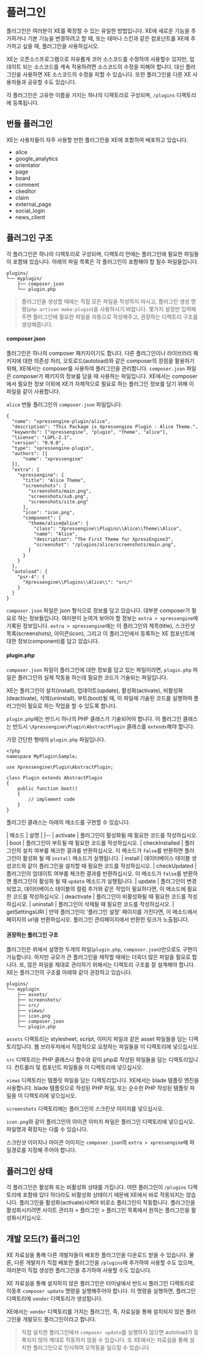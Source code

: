 # 플러그인

플러그인은 여러분이 XE를 확장할 수 있는 유일한 방법입니다. XE에 새로운 기능을 추가하거나 기본 기능을 변경하려고 할 때, 또는 테마나 스킨과 같은 컴포넌트를 XE에 추가하고 싶을 때, 플러그인을 사용하십시오. 

XE는 오픈소스프로그램으로 자유롭게 코어 소스코드를 수정하여 사용할수 있지만, 업데이트 되는 소스코드를 계속 적용하려면 소스코드의 수정을 피해야 합니다. 대신 플러그인을 사용하면 XE 소스코드의 수정을 피할 수 있습니다. 또한 플러그인을 다른 XE 사용자들과 공유할 수도 있습니다.

각 플러그인은 고유한 이름을 가지는 하나의 디렉토리로 구성되며, `/plugins` 디렉토리에 등록됩니다.


## 번들 플러그인

XE는 사용자들이 자주 사용할 만한 플러그인을 XE에 포함하여 배포하고 있습니다.

* alice
* google_analytics
* orientator
* page
* board
* comment
* ckeditor
* claim
* external_page
* social_login
* news_client


## 플러그인 구조

각 플러그인은 하나의 디렉토리로 구성되며, 디렉토리 안에는 플러그인에 필요한 파일들이 포함돼 있습니다. 아래의 파일 목록은 각 플러그인이 포함해야 할 필수 파일들입니다.

```
plugins/
└── myplugin/
    ├── composer.json
    └── plugin.php

```

> 플러그인을 생성할 때에는 직접 모든 파일을 작성하지 마시고, 플러그인 생성 명령(`php artisan make:plugin`)을 사용하시기 바랍니다. 몇가지 설정만 입력해주면 플러그인에 필요한 파일을 자동으로 작성해주고, 권장하는 디렉토리 구조를 생성해줍니다.


#### composer.json

플러그인은 하나의 composer 패키지이기도 합니다. 다른 플러그인이나 라이브러리 패키지에 대한 의존성 처리, 오토로드(autoload)와 같은 composer의 장점을 활용하기 위해, XE에서는 composer를 사용하여 플러그인을 관리합니다. `composer.json` 파일은 composer가 패키지의 정보를 담을 때 사용하는 파일입니다. XE에서는 composer에서 필요한 정보 이외에 XE가 자체적으로 필요로 하는 플러그인 정보를 담기 위해 이 파일을 같이 사용합니다.

`alice` 번들 플러그인의 `composer.json` 파일입니다.

```
{
  "name": "xpressengine-plugin/alice",
  "description": "This Package is Xpressengine Plugin - Alice Theme.",
  "keywords": ["xpressengine", "plugin", "theme", "alice"],
  "license": "LGPL-2.1",
  "version": "0.9.0",
  "type": "xpressengine-plugin",
  "authors": [{
      "name": "xpressengine"
  }],
  "extra": {
    "xpressengine": {
      "title": "Alice Theme",
      "screenshots": [
        "screenshots/main.png",
        "screenshots/sub.png",
        "screenshots/site.png"
      ],
      "icon": "icon.png",
      "component": {
        "theme/alice@alice": {
          "class": "Xpressengine\\Plugins\\Alice\\Theme\\Alice",
          "name": "Alice",
          "description": "The First Theme for XpressEngine3",
          "screenshot": "/plugins/alice/screenshots/main.png",
        }
      }
    }
  },
  "autoload": {
    "psr-4": {
      "Xpressengine\\Plugins\\Alice\\": "src/"
    }
  }
}
```

`composer.json` 파일은 json 형식으로 정보를 담고 있습니다. 대부분 composer가 필요로 하는 정보들입니다. 여러분이 눈여겨 보아야 할 정보는 `extra > xpressengine`에 기록된 정보입니다. `extra > xpressengine`에는 이 플러그인의 제목(title), 스크린샷 목록(screenshots), 아이콘(icon), 그리고 이 플러그인에서 등록하는 XE 컴포넌트에 대한 정보(component)를 담고 있습니다.


#### plugin.php

`composer.json` 파일이 플러그인에 대한 정보를 담고 있는 파일이라면, `plugin.php` 파일은 플러그인의 실제 작동을 하는데 필요한 코드가 기술되는 파일입니다.

XE는 플러그인이 설치(install), 업데이트(update), 활성화(activate), 비활성화(deactivate), 삭제(uninstall), 부트(boot)될 때, 이 파일에 기술된 코드를 실행하여 플러그인이 필요로 하는 작업을 할 수 있도록 합니다.

`plugin.php`에는 반드시 하나의 PHP 클래스가 기술되어야 합니다. 이 플러그인 클래스는 반드시 `\Xpressengine\Plugin\AbstractPlugin` 클래스를 `extends`해야 합니다.

가장 간단한 형태의 `plugin.php` 파일입니다.
```
<?php
namespace MyPlugin\Sample;

use Xpressengine\Plugin\AbstractPlugin;

class Plugin extends AbstractPlugin
{
    public function boot()
    {
        // implement code
    }
}
```

플러그인 클래스는 아래의 메소드를 구현할 수 있습니다.

| 메소드 | 설명 |
|--
| activate | 플러그인이 활성화될 때 필요한 코드를 작성하십시오.
| boot | 플러그인이 부트될 때 필요한 코드를 작성하십시오.
| checkInstalled | 플러그인의 설치 여부를 체크한 결과를 반환하십시오. 이 메소드가 `false`를 반환하면 플러그인이 활성화 될 때 `install` 메소드가 실행됩니다.
| install | 데이터베이스 테이블 생성코드와 같이 플러그인을 설치할 때 필요한 코드를 작성하십시오. 
| checkUpdated | 플러그인의 업데이트 여부를 체크한 결과를 반환하십시오. 이 메소드가 `false`를 반환하면 플러그인이 활성화 될 때 `update` 메소드가 실행됩니다.
| update | 플러그인이 변경되었고, 데이터베이스 테이블의 컬럼 추가와 같은 작업이 필요하다면, 이 메소드에 필요한 코드를 작성하십시오. 
| deactivate | 플러그인이 비활성화될 때 필요한 코드를 작성하십시오.
| uninstall | 플러그인이 삭제될 때 필요한 코드를 작성하십시오.
| getSettingsURI | 만약 플러그인이 '플러그인 설정' 페이지를 가진다면, 이 메소드에서 페이지의 url을 반환하십시오. 플러그인 관리페이지에서 반환한 링크가 노출됩니다.


#### 권장하는 플러그인 구조

플러그인은 위에서 설명한 두개의 파일(`plugin.php`, `composer.json`)만으로도 구현이 가능합니다. 하지만 규모가 큰 플러그인을 제작할 때에는 더욱더 많은 파일을 필요로 합니다. 또, 많은 파일을 제대로 관리하기 위해서는 디렉토리 구조를 잘 설계해야 합니다. XE는 플러그인의 구조를 아래와 같이 권장하고 있습니다.

```
plugins/
└── myplugin
    ├── assets/
    ├── screenshots/
    ├── src/
    ├── views/
    ├── icon.png
    ├── composer.json
    └── plugin.php
```

`assets` 디렉토리는 stylesheet, script, 이미지 파일과 같은 asset 파일들을 담는 디렉토리입니다. 웹 브라우저에서 직접적으로 요청하는 파일들을 이 디렉토리에 넣으십시오.

`src` 디렉토리는 PHP 클래스나 함수와 같이 php로 작성된 파일들을 담는 디렉토리입니다. 컨트롤러 및 컴포넌트 파일들을 이 디렉토리에 넣으십시오.

`views` 디렉토리는 템플릿 파일을 담는 디렉토리입니다. XE에서는 blade 템플릿 엔진을 사용합니다. blade 템플릿으로 작성된 PHP 파일, 또는 순수한 PHP 작성된 템플릿 파일을 이 디렉토리에 넣으십시오. 

`screenshots` 디렉토리에는 플러그인의 스크린샷 이미지를 넣으십시오.

`icon.png`와 같이 플러그인의 아이콘 이미지 파일은 플러그인 디렉토리에 넣으십시오. 파일명과 확장자는 다를 수 있습니다.

스크린샷 이미지나 아이콘 이미지는 `composer.json`의 `extra > xpressengine`에 파일경로를 지정해 주어야 합니다.



## 플러그인 상태

각 플러그인은 활성화 또는 비활성화 상태를 가집니다. 어떤 플러그인이 `/plugins` 디렉토리에 포함돼 있다 하더라도 비활성화 상태이기 때문에 XE에서 바로 작동되지는 않습니다. 플러그인을 활성화(activate)시켜야 비로소 플러그인이 작동합니다. 플러그인을 활성화시키려면 사이트 관리자 > 플러그인 > 플러그인 목록에서 원하는 플러그인을 활성화시키십시오.

## 개발 모드(?) 플러그인

XE 자료실을 통해 다른 개발자들이 배포한 플러그인을 다운로드 받을 수 있습니다. 물론, 다른 개발자가 직접 배포한 플러그인을 `/plugins`에 추가하여 사용할 수도 있으며, 여러분이 직접 생성한 플러그인을 추가하여 사용할 수도 있습니다.

XE 자료실을 통해 설치하지 않은 플러그인은 터미널에서 반드시 플러그인 디렉토리로 이동후 `composer update` 명령을 실행해주어야 합니다. 이 명령을 실행하면, 플러그인 디렉토리에 `vendor` 디렉토리가 생성됩니다.

XE에서는 `vendor` 디렉토리를 가지는 플러그인, 즉, 자료실을 통해 설치되지 않은 플러그인을 개발모드 플러그인이라고 합니다.

> 직접 설치한 플러그인에서 `composer update`를 실행하지 않으면 autoload가 등록되지 않아 제대로 작동하지 않을 수 있습니다. 또 XE에서는 자료실을 통해 설치한 플러그인으로 인식하여 오작동을 일으킬 수 있습니다.



